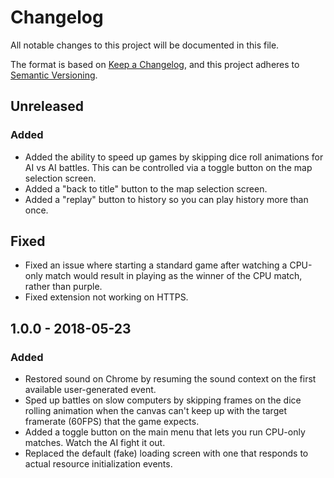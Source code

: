 # Changelog
All notable changes to this project will be documented in this file.

The format is based on [Keep a Changelog](https://keepachangelog.com/en/1.0.0/),
and this project adheres to
[Semantic Versioning](https://semver.org/spec/v2.0.0.html).

## Unreleased
### Added
- Added the ability to speed up games by skipping dice roll animations for AI
  vs AI battles. This can be controlled via a toggle button on the map
  selection screen.
- Added a "back to title" button to the map selection screen.
- Added a "replay" button to history so you can play history more than once.

## Fixed
- Fixed an issue where starting a standard game after watching a CPU-only match
  would result in playing as the winner of the CPU match, rather than purple.
- Fixed extension not working on HTTPS.

## 1.0.0 - 2018-05-23
### Added
- Restored sound on Chrome by resuming the sound context on the first available
  user-generated event.
- Sped up battles on slow computers by skipping frames on the dice rolling
  animation when the canvas can't keep up with the target framerate (60FPS)
  that the game expects.
- Added a toggle button on the main menu that lets you run CPU-only matches.
  Watch the AI fight it out.
- Replaced the default (fake) loading screen with one that responds to actual
  resource initialization events.
